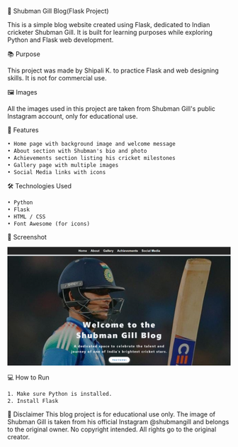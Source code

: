 🏏 Shubman Gill Blog(Flask Project)

This is a simple blog website created using Flask, dedicated to Indian cricketer Shubman Gill. It is built for learning purposes while exploring Python and Flask web development.

📚 Purpose

This project was made by Shipali K. to practice Flask and web designing skills. It is not for commercial use.

🖼️ Images

All the images used in this project are taken from Shubman Gill's public Instagram account, only for educational use.

🚀 Features

    • Home page with background image and welcome message  
    • About section with Shubman's bio and photo  
    • Achievements section listing his cricket milestones  
    • Gallery page with multiple images  
    • Social Media links with icons

🛠️ Technologies Used

    • Python  
    • Flask  
    • HTML / CSS  
    • Font Awesome (for icons)

📸 Screenshot

![Homepage Screenshot](static/images/home.png)

💻 How to Run

    1. Make sure Python is installed.
    2. Install Flask

 📢 Disclaimer
This blog project is for educational use only.
The image of Shubman Gill is taken from his official Instagram @shubmangill and belongs to the original owner.
No copyright intended. All rights go to the original creator.   
